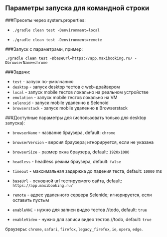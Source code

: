 ## Параметры запуска для командной строки


###Пресеты через system.properties:

* `./gradle clean test -Denvironment=local`

* `./gradle clean test -Denvironment=remote`


###Запуск с параметрами, пример:

`./gradle clean test -DbaseUrl=https://app.maxibooking.ru/ -DbrowserName=chrome`

###Задачи:
* `test` - запуск по-умолчанию
* `desktop` - запуск desktop тестов с web-драйвером
* `local` - запуск mobile тестов локально на реальном устройстве
* `emulation` - запуск mobile тестов локально на VM
* `selenoid` - запуск mobile удаленно в Selenoid
* `browserstack` - запуск mobile удаленно в Browserstack

###Доступные параметры для (использовать только для desktop запуска):

* `browserName` - название браузера, default: `chrome` 

* `browserVersion` - версия браузера; игнорируется, если не указана

* `browserSize` - размер окна браузера, default: `1920x1080`

* `headless` - headless режим браузера, default: `false`

* `timeout` - максимальная задержка до падения теста, default: `10000` ms

* `baseUrl` - основной url тестируемого сайта, default: `https://app.maxibooking.ru/`

* `remote` - адрес удаленного сервера Selenide; игнорируется, если оставить пустым

* `enableVNC` - нужно для записи видео тестов //todo, default: `true`

* `enableVideo` - нужно для записи видео тестов //todo, default: `true`

браузеры: `chrome`, `safari`, `firefox`, `legacy_firefox`, `ie`, `opera`, `edge`.